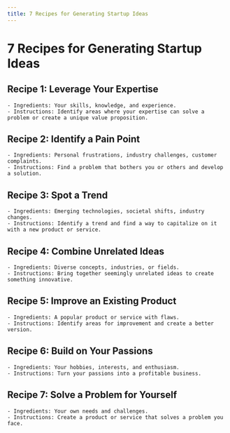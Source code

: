 ```yaml
---
title: 7 Recipes for Generating Startup Ideas
---
```



# 7 Recipes for Generating Startup Ideas

## Recipe 1: Leverage Your Expertise

    - Ingredients: Your skills, knowledge, and experience.
    - Instructions: Identify areas where your expertise can solve a problem or create a unique value proposition.

## Recipe 2: Identify a Pain Point

    - Ingredients: Personal frustrations, industry challenges, customer complaints.
    - Instructions: Find a problem that bothers you or others and develop a solution.

## Recipe 3: Spot a Trend

    - Ingredients: Emerging technologies, societal shifts, industry changes.
    - Instructions: Identify a trend and find a way to capitalize on it with a new product or service.

## Recipe 4: Combine Unrelated Ideas

    - Ingredients: Diverse concepts, industries, or fields.
    - Instructions: Bring together seemingly unrelated ideas to create something innovative.

## Recipe 5: Improve an Existing Product

    - Ingredients: A popular product or service with flaws.
    - Instructions: Identify areas for improvement and create a better version.

## Recipe 6: Build on Your Passions

    - Ingredients: Your hobbies, interests, and enthusiasm.
    - Instructions: Turn your passions into a profitable business.

## Recipe 7: Solve a Problem for Yourself

    - Ingredients: Your own needs and challenges.
    - Instructions: Create a product or service that solves a problem you face.
